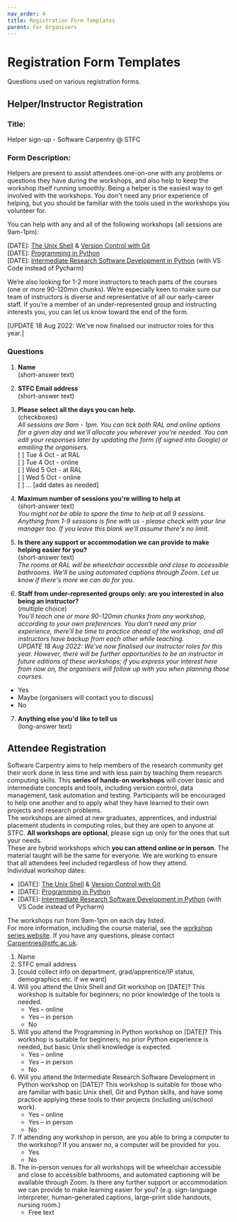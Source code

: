 ```yaml
---
nav_order: 4
title: Registration Form Templates
parent: For Organisers
---
```


# Registration Form Templates

Questions used on various registration forms.

## Helper/Instructor Registration

### Title:

Helper sign-up - Software Carpentry @ STFC

### Form Description:

Helpers are present to assist attendees one-on-one with any problems or questions they have during the workshops, and also help to keep the workshop itself running smoothly. Being a helper is the easiest way to get involved with the workshops. You don't need any prior experience of helping, but you should be familiar with the tools used in the workshops you volunteer for.

You can help with any and all of the following workshops (all sessions are 9am-1pm):

[DATE]: [The Unix Shell](https://swcarpentry.github.io/shell-novice/) & [Version Control with Git](https://swcarpentry.github.io/git-novice/)  
[DATE]: [Programming in Python](https://swcarpentry.github.io/python-novice-inflammation/)  
[DATE]: [Intermediate Research Software Development in Python](https://carpentries-incubator.github.io/python-intermediate-development/) (with VS Code instead of Pycharm)

We’re also looking for 1-2 more instructors to teach parts of the courses (one or more 90-120min chunks). We’re especially keen to make sure our team of instructors is diverse and representative of all our early-career staff. If you’re a member of an under-represented group and instructing interests you, you can let us know toward the end of the form.

[UPDATE 18 Aug 2022: We've now finalised our instructor roles for this year.] 

### Questions

1. **Name**  
(short-answer text)

2. **STFC Email address**  
(short-answer text)

3. **Please select all the days you can help.**  
(checkboxes)  
*All sessions are 9am - 1pm. You can tick both RAL and online options for a given day and we'll allocate you wherever you're needed. You can edit your responses later by updating the form (if signed into Google) or emailing the organisers.*  
[ ] Tue 4 Oct - at RAL  
[ ] Tue 4 Oct - online  
[ ] Wed 5 Oct - at RAL  
[ ] Wed 5 Oct - online  
[ ] ...  [add dates as needed]

4. **Maximum number of sessions you're willing to help at**  
(short-answer text)  
*You might not be able to spare the time to help at all 9 sessions. Anything from 1-9 sessions is fine with us - please check with your line manager too. If you leave this blank we'll assume there's no limit.*

5. **Is there any support or accommodation we can provide to make helping easier for you?**  
(short-answer text)  
*The rooms at RAL will be wheelchair accessible and close to accessible bathrooms. We'll be using automated captions through Zoom. Let us know if there's more we can do for you.*

6. **Staff from under-represented groups only: are you interested in also being an instructor?**  
(multiple choice)  
*You'll teach one or more 90-120min chunks from any workshop, according to your own preferences. You don’t need any prior experience, there’ll be time to practice ahead of the workshop, and all instructors have backup from each other while teaching.  
UPDATE 18 Aug 2022: We've now finalised our instructor roles for this year. However, there will be further opportunities to be an instructor in future editions of these workshops; if you express your interest here from now on, the organisers will follow up with you when planning those courses.*  
* Yes
* Maybe (organisers will contact you to discuss)
* No

7. **Anything else you'd like to tell us**  
(long-answer text)

## Attendee Registration

Software Carpentry aims to help members of the research community get their work done in less time and with less pain by teaching them research computing skills. This **series of hands-on workshops** will cover basic and intermediate concepts and tools, including version control, data management, task automation and testing. Participants will be encouraged to help one another and to apply what they have learned to their own projects and research problems.  
The workshops are aimed at new graduates, apprentices, and industrial placement students in computing roles, but they are open to anyone at STFC. **All workshops are optional**, please sign up only for the ones that suit your needs.  
These are hybrid workshops which **you can attend online or in person**. The material taught will be the same for everyone. We are working to ensure that all attendees feel included regardless of how they attend.   
Individual workshop dates:  
* [DATE]: [The Unix Shell](https://swcarpentry.github.io/shell-novice/) & [Version Control with Git](https://swcarpentry.github.io/git-novice/)  
* [DATE]: [Programming in Python](https://swcarpentry.github.io/python-novice-inflammation/)  
* [DATE]: [Intermediate Research Software Development in Python](https://carpentries-incubator.github.io/python-intermediate-development/) (with VS Code instead of Pycharm)

The workshops run from 9am-1pm on each day listed.   
For more information, including the course material, see the [workshop series website](https://stfc.github.io/2022-10-04-ral-carpentries/). If you have any questions, please contact Carpentries@stfc.ac.uk.

1. Name
1. STFC email address
1. [could collect info on department, grad/apprentice/IP status, demographics etc. if we want]
1.	Will you attend the Unix Shell and Git workshop on [DATE]? This workshop is suitable for beginners; no prior knowledge of the tools is needed.
    *	Yes – online
    *	Yes – in person
    *	No
1.	Will you attend the Programming in Python workshop on [DATE]? This workshop is suitable for beginners; no prior Python experience is needed, but basic Unix shell knowledge is expected.
    *	Yes – online
    *	Yes – in person
    *	No
1.	Will you attend the Intermediate Research Software Development in Python workshop on [DATE]? This workshop is suitable for those who are familiar with basic Unix shell, Git and Python skills, and have some practice applying these tools to their projects (including uni/school work).
    *	Yes – online
    *	Yes – in person
    *	No
1.	If attending any workshop in person, are you able to bring a computer to the workshop? If you answer no, a computer will be provided for you.
    *	Yes
    *	No
1.	The in-person venues for all workshops will be wheelchair accessible and close to accessible bathrooms, and automated captioning will be available through Zoom. Is there any further support or accommodation we can provide to make learning easier for you? (e.g. sign-language interpreter, human-generated captions, large-print slide handouts, nursing room.)
    *	Free text